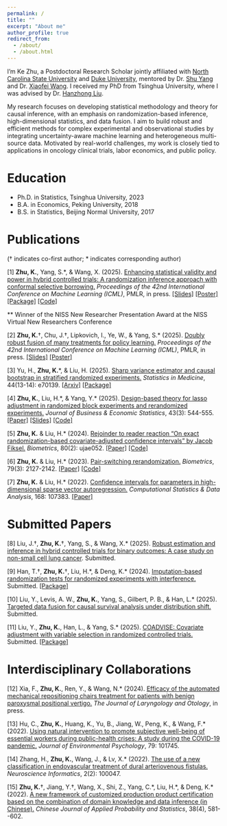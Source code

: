 ```yaml
---
permalink: /
title: ""
excerpt: "About me"
author_profile: true
redirect_from: 
  - /about/
  - /about.html
---
```


I’m Ke Zhu, a Postdoctoral Research Scholar jointly affiliated with [North Carolina State University](https://statistics.sciences.ncsu.edu/people/kzhu24/) and [Duke University](https://biostat.duke.edu/profile/ke-zhu), mentored by Dr. [Shu Yang](https://shuyang.wordpress.ncsu.edu) and Dr. [Xiaofei Wang](https://biostat.duke.edu/profile/xiaofei-wang). I received my PhD from Tsinghua University, where I was advised by Dr. [Hanzhong Liu](https://www.stat.tsinghua.edu.cn/en/info/1023/1050.htm).

My research focuses on developing statistical methodology and theory for causal inference, with an emphasis on randomization-based inference, high-dimensional statistics, and data fusion. I aim to build robust and efficient methods for complex experimental and observational studies by integrating uncertainty-aware machine learning and heterogeneous multi-source data. Motivated by real-world challenges, my work is closely tied to applications in oncology clinical trials, labor economics, and public policy.


Education
======
* Ph.D. in Statistics, Tsinghua University, 2023
* B.A. in Economics, Peking University, 2018
* B.S. in Statistics, Beijing Normal University, 2017

Publications
======
(† indicates co-first author; \* indicates corresponding author)

[1] **Zhu, K.**, Yang, S.\*, & Wang, X. (2025). [Enhancing statistical validity and power in hybrid controlled trials: A randomization inference approach with conformal selective borrowing.](https://arxiv.org/abs/2410.11713) *Proceedings of the 42nd International Conference on Machine Learning (ICML)*, PMLR, in press. [[Slides]](https://drive.google.com/file/d/1LkTDY12CjUL0BAGQAt4JmOBlgk-MN3Ix/view?usp=sharing) [[Poster]](https://drive.google.com/file/d/1g5vFT6irtPWFQWwh6AGe-iYCvMF4z0B2/view?usp=share_link) [[Package]](https://github.com/ke-zhu/intFRT) [[Code]](https://github.com/ke-zhu/frt-csb-code)

\*\* Winner of the NISS New Researcher Presentation Award at the NISS Virtual New Researchers Conference

[2] **Zhu, K.**†, Chu, J.†, Lipkovich, I., Ye, W., & Yang, S.\* (2025). [Doubly robust fusion of many treatments for policy learning.](http://arxiv.org/abs/2505.08092) *Proceedings of the 42nd International Conference on Machine Learning (ICML)*, PMLR, in press. [[Slides]](https://drive.google.com/file/d/1yHcip1b672bO1bz7vGCa2OmC4PBg33r2/view?usp=sharing) [[Poster]](https://drive.google.com/file/d/1CoTnqpwHshFU7k6rgy3vbGFcBC5OAgsk/view?usp=sharing)

[3] Yu, H., **Zhu, K.**\*, & Liu, H. (2025). [Sharp variance estimator and causal bootstrap in stratified randomized experiments.](https://onlinelibrary.wiley.com/doi/10.1002/sim.70139) *Statistics in Medicine*, 44(13-14): e70139. [[Arxiv]](https://arxiv.org/abs/2401.16667) [[Package]](https://github.com/yu-hao-yang/CausalBootstrap)

[4] **Zhu, K.**, Liu, H.\*, & Yang, Y.\* (2025). [Design-based theory for lasso adjustment in randomized block experiments and rerandomized experiments.](https://www.tandfonline.com/doi/full/10.1080/07350015.2024.2403381) *Journal of Business & Economic Statistics*, 43(3): 544-555. [[Paper]](https://drive.google.com/file/d/1CG2LFFoNklAKZGLoSOexTEjpcvv6VI_c/view?usp=share_link) [[Slides]](https://drive.google.com/file/d/1U_IFeQeBr02D8ypQrqGq7UoJ7Ffw8huE/view?usp=share_link) [[Code]](https://github.com/ke-zhu/stra-rerand-lasso-code)

[5] **Zhu, K.** & Liu, H.\* (2024). [Rejoinder to reader reaction “On exact randomization-based covariate-adjusted confidence intervals” by Jacob Fiksel.](https://doi.org/10.1093/biomtc/ujae052) *Biometrics*, 80(2): ujae052. [[Paper]](https://drive.google.com/file/d/1Ox9LaahfrXYHSPLYWynKGnPIW24CG68p/view?usp=share_link) [[Code]](https://github.com/ke-zhu/rbci) 

[6] **Zhu, K.** & Liu, H.\* (2023). [Pair-switching rerandomization.](https://doi.org/10.1111/biom.13712) *Biometrics*, 79(3): 2127-2142. [[Paper]](https://drive.google.com/file/d/18YwSCJwJ9JPYIMURraZV2mAMCdj9YH2N/view?usp=share_link) [[Code]](https://academic.oup.com/biometrics/article/79/3/2127/7513878#supplementary-data)

[7] **Zhu, K.** & Liu, H.\* (2022). [Confidence intervals for parameters in high-dimensional sparse vector autoregression.](https://doi.org/10.1016/j.csda.2021.107383) *Computational Statistics & Data Analysis*, 168: 107383. [[Paper]](https://drive.google.com/file/d/1EIu74F-MQtSpYKt_sh6d15FKKShr9c5w/view?usp=sharing)

Submitted Papers
======

[8] Liu, J.†, **Zhu, K.**†, Yang, S., & Wang, X.\* (2025). [Robust estimation and inference in hybrid controlled trials for binary outcomes: A case study on non-small cell lung cancer](https://arxiv.org/abs/2505.00217). Submitted.

[9] Han, T.†, **Zhu, K.**†, Liu, H.\*, & Deng, K.\* (2024). [Imputation-based randomization tests for randomized experiments with interference.](https://arxiv.org/abs/2411.08352) Submitted. [[Package]](https://github.com/htx113/imprt)

[10] Liu, Y., Levis, A. W., **Zhu, K.**, Yang, S., Gilbert, P. B., & Han, L.\* (2025). [Targeted data fusion for causal survival analysis under distribution shift.](https://arxiv.org/abs/2501.18798) Submitted.

[11] Liu, Y., **Zhu, K.**, Han, L., & Yang, S.\* (2025). [COADVISE: Covariate adjustment with variable selection in randomized controlled trials.](https://arxiv.org/abs/2501.08945) Submitted. [[Package]](https://github.com/yiliu1998/Coadvise)

Interdisciplinary Collaborations
======

[12] Xia, F., **Zhu, K.**, Ren, Y., & Wang, N.\* (2024). [Efficacy of the automated mechanical repositioning chairs treatment for patients with benign paroxysmal positional vertigo.](https://www.cambridge.org/core/journals/journal-of-laryngology-and-otology/article/efficacy-of-the-automated-mechanical-repositioning-chairs-treatment-for-patients-with-benign-paroxysmal-positional-vertigo/F0849A523F950E5A5195324EB1D75833) *The Journal of Laryngology and Otology*, in press.

[13] Hu, C., **Zhu, K.**, Huang, K., Yu, B., Jiang, W., Peng, K., & Wang, F.\* (2022). [Using natural intervention to promote subjective well-being of essential workers during public-health crises: A study during the COVID-19 pandemic.](https://doi.org/10.1016/j.jenvp.2021.101745) *Journal of Environmental Psychology*, 79: 101745.

[14] Zhang, H., **Zhu, K.**, Wang, J., & Lv, X.\* (2022). [The use of a new classification in endovascular treatment of dural arteriovenous fistulas.](https://doi.org/10.1016/j.neuri.2022.100047) *Neuroscience Informatics*, 2(2): 100047.

[15] **Zhu, K.**†, Jiang, Y.†, Wang, X., Shi, Z., Yang, C.\*, Liu, H.\*, & Deng, K.\* (2022). [A new framework of customized production product certification based on the combination of domain knowledge and data inference (in Chinese).](https://aps.ecnu.edu.cn/cn/article/id/9522) *Chinese Journal of Applied Probability and Statistics*, 38(4), 581--602.




<script type='text/javascript' id='clustrmaps' src='//cdn.clustrmaps.com/map_v2.js?cl=080808&w=320&t=tt&d=6azBu2HkvZX9yIT4v8xF7VXA7w7dy-5qi5E20N5j5Js&co=ffffff&cmo=3acc3a&cmn=ff5353&ct=808080'></script>

